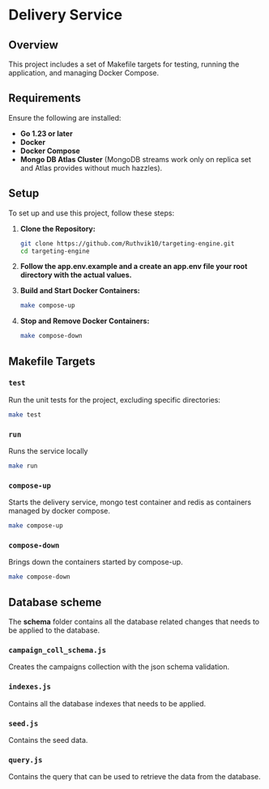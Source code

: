 # Delivery Service

## Overview

This project includes a set of Makefile targets for testing, running the application, and managing Docker Compose. 

## Requirements

Ensure the following are installed:

- **Go 1.23 or later**
- **Docker**
- **Docker Compose**
- **Mongo DB Atlas Cluster**  (MongoDB streams work only on replica set and Atlas provides without much hazzles).

## Setup

To set up and use this project, follow these steps:

1. **Clone the Repository:**

   ```bash
   git clone https://github.com/Ruthvik10/targeting-engine.git
   cd targeting-engine
   ```
2. **Follow the app.env.example and a create an app.env file your root directory with the actual values.**

2. **Build and Start Docker Containers:**
    ```bash
    make compose-up
    ```
3. **Stop and Remove Docker Containers:**
    ```bash
    make compose-down
    ```


## Makefile Targets

### `test`

Run the unit tests for the project, excluding specific directories:

```bash
make test
```

### `run`

Runs the service locally

```bash
make run
```

### `compose-up`

Starts the delivery service, mongo test container and redis as containers managed by docker compose.

```bash
make compose-up
```
### `compose-down`

Brings down the containers started by compose-up.

```bash
make compose-down
```
## Database scheme

The **schema** folder contains all the database related changes that needs to be applied to the database.

### `campaign_coll_schema.js`

Creates the campaigns collection with the json schema validation.

### `indexes.js`
Contains all the database indexes that needs to be applied.

### `seed.js`
Contains the seed data.

### `query.js`
Contains the query that can be used to retrieve the data from the database.

